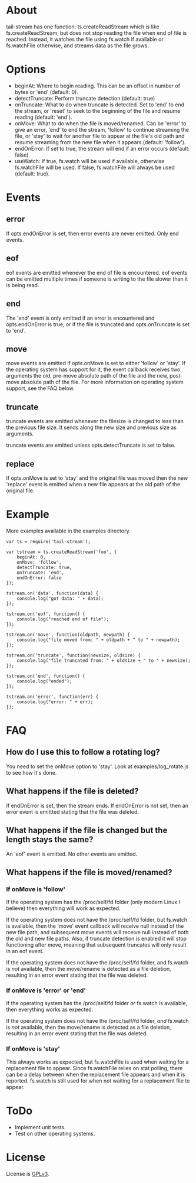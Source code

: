 # About #

tail-stream has one function: ts.createReadStream which is like fs.createReadStream, but does not stop reading the file when end of file is reached. Instead, it watches the file using fs.watch if available or fs.watchFile otherwise, and streams data as the file grows. 

# Options #

* beginAt: Where to begin reading. This can be an offset in number of bytes or 'end' (default: 0).
* detectTruncate: Perform truncate detection (default: true)
* onTruncate: What to do when truncate is detected. Set to 'end' to end the stream, or 'reset' to seek to the beginning of the file and resume reading (default: 'end').
* onMove: What to do when the file is moved/renamed. Can be 'error' to give an error, 'end' to end the stream, 'follow' to continue streaming the file, or 'stay' to wait for another file to appear at the file's old path and resume streaming from the new file when it appears (default: 'follow').
* endOnError: If set to true, the stream will end if an error occurs (default: false).
* useWatch: If true, fs.watch will be used if available, otherwise fs.watchFile will be used. If false, fs.watchFile will always be used (default: true).

# Events #

## error ##

If opts.endOnError is set, then error events are never emitted. Only end events.

## eof ##

eof events are emitted whenever the end of file is encountered. eof events can be emitted multiple times if someone is writing to the file slower than it is being read.

## end ##

The 'end' event is only emitted if an error is encountered and opts.endOnError is true, or if the file is truncated and opts.onTruncate is set to 'end'.

## move ##

move events are emitted if opts.onMove is set to either 'follow' or 'stay'. If the operating system has support for it, the event callback receives two arguments the old, pre-move absolute path of the file and the new, post-move absolute path of the file. For more information on operating system support, see the FAQ below.

## truncate ##

truncate events are emitted whenever the filesize is changed to less than the previous file size. It sends along the new size and previous size as arguments.

truncate events are emitted unless opts.detectTruncate is set to false.

## replace ##

If opts.onMove is set to 'stay' and the original file was moved then the new 'replace' event is emitted when a new file appears at the old path of the original file.

# Example #

More examples available in the examples directory.

```
var ts = require('tail-stream');

var tstream = ts.createReadStream('foo', {
    beginAt: 0,
    onMove: 'follow',
    detectTruncate: true,
    onTruncate: 'end',
    endOnError: false
});

tstream.on('data', function(data) {
    console.log("got data: " + data);
});

tstream.on('eof', function() {
    console.log("reached end of file");
});

tstream.on('move', function(oldpath, newpath) {
    console.log("file moved from: " + oldpath + " to " + newpath);
});

tstream.on('truncate', function(newsize, oldsize) {
    console.log("file truncated from: " + oldsize + " to " + newsize);
});

tstream.on('end', function() {
    console.log("ended");
});

tstream.on('error', function(err) {
    console.log("error: " + err); 
});
```

# FAQ #

## How do I use this to follow a rotating log? ##

You need to set the onMove option to 'stay'. Look at examples/log_rotate.js to see how it's done.

## What happens if the file is deleted? ##

If endOnError is set, then the stream ends. If endOnError is not set, then an error event is emittted stating that the file was deleted.

## What happens if the file is changed but the length stays the same? ##

An 'eof' event is emitted. No other events are emitted.

## What happens if the file is moved/renamed? ##

### If onMove is 'follow' ###

If the operating system has the /proc/self/fd folder (only modern Linux I believe) then everything will work as expected.

If the operating system does not have the /proc/self/fd folder, but fs.watch is available, then the 'move' event callback will receive null instead of the new file path, and subsequent move events will receive null instead of both the old and new file paths. Also, if truncate detection is enabled it will stop functioning after move, meaning that subsequent truncates will only result in an eof event.

If the operating system does not have the /proc/self/fd folder, and fs.watch is _not_ available, then the move/rename is detected as a file deletion, resulting in an error event stating that the file was deleted.

### If onMove is 'error' or 'end' ###

If the operating system has the /proc/self/fd folder _or_ fs.watch is available, then everything works as expected.

If the operating system does not have the /proc/self/fd folder, _and_ fs.watch is _not_ available, then the move/rename is detected as a file deletion, resulting in an error event stating that the file was deleted.

### If onMove is 'stay' ###

This always works as expected, but fs.watchFile is used when waiting for a replacement file to appear. Since fs.watchFile relies on stat polling, there can be a delay between when the replacement file appears and when it is reported. fs.watch is still used for when not waiting for a replacement file to appear.

# ToDo #

* Implement unit tests.
* Test on other operating systems.

# License #

License is [GPLv3](http://www.gnu.org/licenses/gpl-3.0.html).

